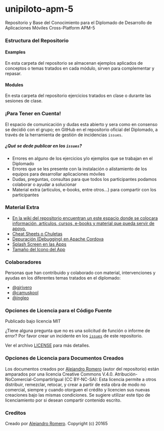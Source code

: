 # unipiloto-apm-5
Repositorio y Base del Conocimiento para el Diplomado de Desarrollo de Aplicaciones Móviles Cross-Platform APM-5

### Estructura del Repositorio
#### Examples
En esta carpeta del repositorio se almacenan ejemplos aplicados de conceptos o temas tratados en cada módulo, sirven para complementar y repasar.

#### Modules
En esta carpeta del repositorio ejercicios tratados en clase o durante las sesiones de clase.

### ¡Para Tener en Cuenta!

El espacio de comunicación y dudas esta abierto y sera como en consenso se decidió con el grupo; en GitHub en el repositorio oficial del Diplomado, a través de la herramienta de gestión de incidencias `issues`.

##### ¿Qué se dede publicar en los `issues`?
* Errores en alguno de los ejercicios y/o ejemplos que se trabajan en el Diplomado
* Errores que se les presente con la instalación o alistamiento de los equipos para desarrollar aplicaciones móviles
* Dudas, preguntas, consultas para que todos los participantes podamos colaborar o ayudar a solucionar
* Material extra (articulos, e-books, entre otros...) para compartir con los participantes

### Material Extra

* [En la wiki del repositorio encuentran un este espacio donde se colocara información, artículos, cursos, e-books y material que pueda servir de apoyo.](https://github.com/alejo8591/unipiloto-apm-5/wiki)
* [Cheat Sheets o Chuletas](https://github.com/alejo8591/unipiloto-apm-5/wiki/Cheat-Sheets)
* [Depuración (Debugging) en Apache Cordova](https://github.com/alejo8591/unipiloto-apm-5/wiki/Debugging-en-Apache-Cordova)
* [Splash Screen en las Apps](https://github.com/alejo8591/unipiloto-apm-5/wiki/Splash-Screen-en-las-Apps)
* [Tamaño del Icono del App](https://github.com/alejo8591/unipiloto-apm-5/wiki/Tama%C3%B1o-del-Icono-del-App)

### Colaboradores

Personas que han contribuido y colaborado con material, intervenciones y ayudas en los diferentes temas tratados en el diplomado:
* [@gjrivero](https://github.com/gjrivero)
* [@camuskool](https://github.com/camuskool)
* [@ingleo](https://github.com/ingleo)

### Opciones de Licencia para el Código Fuente

Publicado bajo licencia MIT

¿Tiene alguna pregunta que no es una solicitud de función o informe de error? Por favor crear un incidente en los  [`issues`](https://github.com/alejo8591/unipiloto-apm-5/issues) de este repositorio.

Ver el archivo [LICENSE](https://github.com/alejo8591/unipiloto-apm-5/blob/master/LICENSE) para más detalles.

### Opciones de Licencia para Documentos Creados

Los documentos creados por [Alejandro Romero](http://www.linkedin.com/in/alejo8591) (autor del repositorio) están amparados por una licencia Creative Commons V.4.0. Atribución-NoComercial-CompartirIgual (CC BY-NC-SA): Esta licencia permite a otros distribuir, remezclar, retocar, y crear a partir de esta obra de modo no comercial, siempre y cuando otorguen el crédito y licencien sus nuevas creaciones bajo las mismas condiciones. Se sugiere utilizar este tipo de licenciamiento por si desean compartir contenido escrito.


### Creditos

Creado por [Alejandro Romero](http://www.linkedin.com/in/alejo8591). Copyright (c) 20165

